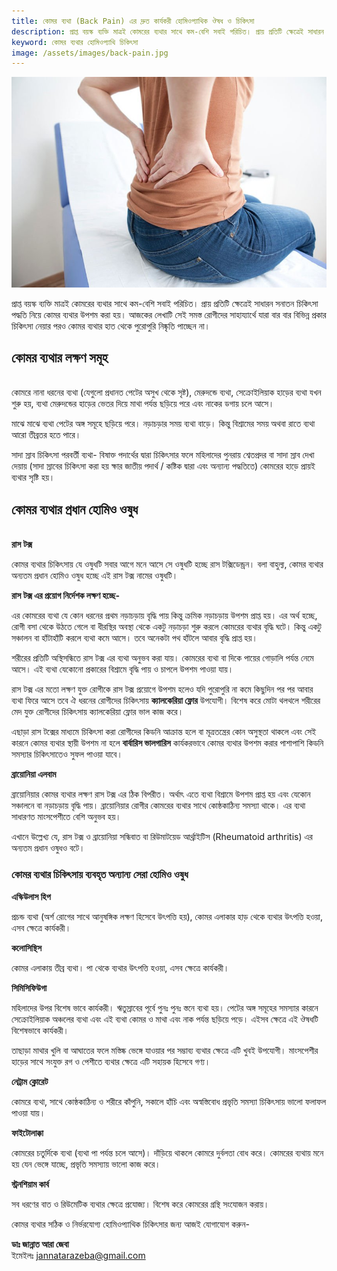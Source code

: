```yaml
---
title: কোমর ব্যথা (Back Pain) এর দ্রুত কার্যকরী হোমিওপ্যাথিক ঔষধ ও চিকিৎসা
description: প্রাপ্ত বয়স্ক ব্যক্তি মাত্রই কোমরের ব্যথার সাথে কম-বেশি সবাই পরিচিত। প্রায় প্রতিটি ক্ষেত্রেই সাধারন সনাতন চিকিৎসা পদ্ধতি নিয়ে কোমর ব্যথার উপশম করা হয়। আজকের লেখাটি সেই সমস্ত রোগীদের সাহায্যার্থে যারা বার বার বিভিন্ন প্রকার চিকিৎসা নেয়ার পরও কোমর ব্যথার হাত থেকে পুরোপুরি নিষ্কৃতি পাচ্ছেন না।
keyword: কোমর ব্যথার হোমিওপ্যাথি চিকিৎসা
image: /assets/images/back-pain.jpg
---
```

![কোমর ব্যথার হোমিওপ্যাথি চিকিৎসা](/assets/images/back-pain.jpg)

প্রাপ্ত বয়স্ক ব্যক্তি মাত্রই কোমরের ব্যথার সাথে কম-বেশি সবাই পরিচিত। প্রায় প্রতিটি ক্ষেত্রেই সাধারন সনাতন চিকিৎসা পদ্ধতি নিয়ে কোমর ব্যথার উপশম করা হয়। আজকের লেখাটি সেই সমস্ত রোগীদের সাহায্যার্থে যারা বার বার বিভিন্ন প্রকার চিকিৎসা নেয়ার পরও কোমর ব্যথার হাত থেকে পুরোপুরি নিষ্কৃতি পাচ্ছেন না।

<h2>কোমর ব্যথার লক্ষণ সমূহ</h2>
<br>
কোমরে নানা ধরনের ব্যথা (যেগুলো প্রধানত পেটের অসুখ থেকে সৃষ্ট), মেরুদন্ডে ব্যথা, সেক্রোইলিয়াক হাড়ের ব্যথা যখন শুরু হয়, ব্যথা মেরুদন্ডের হাড়ের ভেতর দিয়ে মাথা পর্যন্ত ছড়িয়ে পরে এবং নাকের ডগায় চলে আসে।

মাঝে মাঝে ব্যথা পেটের অঙ্গ সমূহে ছড়িয়ে পরে। নড়াচড়ার সময় ব্যথা বাড়ে। কিন্তু বিশ্রামের সময় অথবা রাতে ব্যথা আরো তীব্রতর হতে পারে।

সাদা স্রাব চিকিৎসা পরবর্তী ব্যথা- বিষাক্ত পদার্থের দ্বারা চিকিৎসার ফলে মহিলাদের পুনরায় শ্বেতপ্রদর বা সাদা স্রাব দেখা দেয়ায় (সাদা স্রাবের চিকিৎসা করা হয় ক্ষার জাতীয় পদার্থ / কষ্টিক দ্বারা এবং অন্যান্য পদ্ধতিতে) কোমরের হাড়ে প্রায়ই ব্যথার সৃষ্টি হয়।

<h2>কোমর ব্যথার প্রধান হোমিও ওষুধ</h2>
<br>
<strong>রাস টক্স</strong>

কোমর ব্যথার চিকিৎসায় যে ওষুধটি সবার আগে মনে আসে সে ওষুধটি হচ্ছে রাস টক্সিডেন্ড্রন। বলা বাহুল্য, কোমর ব্যথার অন্যতম প্রধান হোমিও ওষুধ হচ্ছে এই রাস টক্স নামের ওষুধটি।

<b>রাস টক্স এর প্রয়োগ নির্দেশক লক্ষণ হচ্ছে-</b>

এর কোমরের ব্যথা যে কোন ধরনের প্রথম নড়াচড়ায় বৃদ্ধি পায় কিন্তু ক্রমিক নড়াচড়ায় উপশম প্রাপ্ত হয়। এর অর্থ হচ্ছে, রোগী বসা থেকে উঠতে গেলে বা ধীরস্থির অবস্থা থেকে একটু নড়াচড়া শুরু করলে কোমরের ব্যথার বৃদ্ধি ঘটে। কিন্তু একটু সঞ্চালন বা হাঁটাহাঁটি করলে ব্যথা কমে আসে। তবে অনেকটা পথ হাঁটলে আবার বৃদ্ধি প্রাপ্ত হয়।

শরীরের প্রতিটি অস্থিসন্ধিতে রাস টক্স এর ব্যথা অনুভব করা যায়। কোমরের ব্যথা বা দিকে পায়ের গোড়ালি পর্যন্ত নেমে আসে। এই ব্যথা যেকোনো প্রকারের বিশ্রামে বৃদ্ধি পায় ও চাপলে উপশম পাওয়া যায়।

রাস টক্স এর মতো লক্ষণ যুক্ত রোগীকে রাস টক্স প্রয়োগে উপশম হলেও যদি পুরোপুরি না কমে কিছুদিন পর পর আবার ব্যথা ফিরে আসে তবে ঐ ধরনের রোগীদের চিকিৎসায় <strong>ক্যালকেরিয়া ফ্লোর</strong> উপযোগী। বিশেষ করে মোটা থলথলে শরীরের মেদ যুক্ত রোগীদের চিকিৎসায় ক্যালকেরিয়া ফ্লোর ভাল কাজ করে।

এছাড়া রাস টক্সের মাধ্যমে চিকিৎসা করা রোগীদের কিডনি আক্রান্ত হলে বা মূত্রতন্ত্রের কোন অসুস্থতা থাকলে এবং সেই কারনে কোমর ব্যথার স্থায়ী উপশম না হলে <strong>বার্বারিস ভালগারিস</strong> কার্যকরভাবে কোমর ব্যথার উপশম করার পাশাপাশি কিডনি সমস্যার চিকিৎসাতেও সুফল পাওয়া যাবে।

<strong>ব্রায়োনিয়া এলবাম</strong>

ব্রায়োনিয়ার কোমর ব্যথার লক্ষণ রাস টক্স এর ঠিক বিপরীত। অর্থাৎ এতে ব্যথা বিশ্রামে উপশম প্রাপ্ত হয় এবং যেকোন সঞ্চালনে বা নড়াচড়ায় বৃদ্ধি পায়। ব্রায়োনিয়ার রোগীর কোমরের ব্যথার সাথে কোষ্ঠকাঠিন্য সমস্যা থাকে। এর ব্যথা সাধারণত মাংসপেশীতে বেশি অনুভব হয়।

এখানে উল্লেখ্য যে, রাস টক্স ও ব্রায়োনিয়া সন্ধিবাত বা রিউমাটয়েড আর্থ্রাইটিস (Rheumatoid arthritis) এর অন্যতম প্রধান ওষুধও বটে।

<h3>কোমর ব্যথার চিকিৎসায় ব্যবহৃত অন্যান্য সেরা হোমিও ওষুধ</h3>

<strong>এস্কিউলাস হিপ</strong>

প্রচন্ড ব্যথা (অর্শ রোগের সাথে আনুষঙ্গিক লক্ষণ হিসেবে উৎপত্তি হয়), কোমর এলাকার হাড় থেকে ব্যথার উৎপত্তি হওয়া, এসব ক্ষেত্রে কার্যকরী।

<strong>কলোসিন্থিস</strong>

কোমর এলাকায় তীব্র ব্যথা। পা থেকে ব্যথার উৎপত্তি হওয়া, এসব ক্ষেত্রে কার্যকরী।

<strong>সিমিসিফিউগা</strong>

মহিলাদের উপর বিশেষ ভাবে কার্যকরী। ঋতুস্রাবের পূর্বে পুনঃ পুনঃ স্তনে ব্যথা হয়। পেটের অঙ্গ সমূহের সমস্যার কারনে সেক্রোইলিয়াক অঞ্চলের ব্যথা এবং এই ব্যথা কোমর ও মাথা এবং নাক পর্যন্ত ছড়িয়ে পড়ে। এইসব ক্ষেত্রে এই ঔষধটি বিশেষভাবে কার্যকরী।

তাছাড়া মাথার খুলি বা আঘাতের ফলে মস্তিষ্ক ভেঙ্গে যাওয়ার পর সম্ভাব্য ব্যথার ক্ষেত্রে এটি খুবই উপযোগী। মাংসপেশীর হাড়ের সাথে সংযুক্ত রগ ও পেশীতে ব্যথার ক্ষেত্রে এটি সহায়ক হিসেবে গণ্য।

<strong>নেট্রাম ক্লোরেট</strong>

কোমরে ব্যথা, সাথে কোষ্ঠকাঠিন্য ও শরীরে কাঁপুনি, সকালে হাঁচি এবং অস্বস্তিবোধ প্রভৃতি সমস্যা চিকিৎসায় ভালো ফলাফল পাওয়া যায়।

<strong>ফাইটোলাক্কা</strong>

কোমরের চতুর্দিকে ব্যথা (ব্যথা পা পর্যন্ত চলে আসে)। দাঁড়িয়ে থাকলে কোমরে দুর্বলতা বোধ করে। কোমরের ব্যথায় মনে হয় যেন ভেঙ্গে যাচ্ছে, প্রভৃতি সমস্যায় ভালো কাজ করে।

<strong>স্ট্রনশিয়াম কার্ব</strong>

সব ধরণের বাত ও রিউমেটিক ব্যথার ক্ষেত্রে প্রযোজ্য। বিশেষ করে কোমরের গ্রন্থি সংযোজন করায়।

কোমর ব্যথার সঠিক ও নির্ভরযোগ্য হোমিওপ্যাথিক চিকিৎসার জন্য আজই যোগাযোগ করুন-

<strong>ডাঃ জান্নাত আরা জেবা</strong><br>
ইমেইলঃ <a href="mailto: jannatarazeba@gmail.com">jannatarazeba@gmail.com</a>
